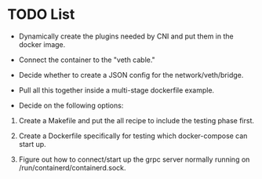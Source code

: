 # TODO List

* Dynamically create the plugins needed by CNI and put them in the docker image.

* Connect the container to the "veth cable."

* Decide whether to create a JSON config for the network/veth/bridge.

* Pull all this together inside a multi-stage dockerfile example.

* Decide on the following options:

1. Create a Makefile and put the all recipe to include the testing phase first.

2. Create a Dockerfile specifically for testing which docker-compose can start up.

3. Figure out how to connect/start up the grpc server normally running on /run/containerd/containerd.sock.
